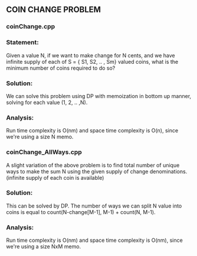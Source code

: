 ## COIN CHANGE PROBLEM

### coinChange.cpp

### Statement: 
Given a value N, if we want to make change for N cents, and we have infinite supply of each of S = { S1, S2, .. , Sm} valued coins, what is the minimum number of coins required to do so?

### Solution:
We can solve this problem using DP with memoization in bottom up manner, solving for each value (1, 2, .. ,N).

### Analysis:
Run time complexity is O(nm) and space time complexity is O(n), since we're using a size N memo. 

### coinChange_AllWays.cpp

A slight variation of the above problem is to find total number of unique ways to make the sum N using the given supply of change denominations. (infinite supply of each coin is available)

### Solution: 
This can be solved by DP. The number of ways we can split N value into coins is equal to count(N-change[M-1], M-1) + count(N, M-1).

### Analysis:
Run time complexity is O(nm) and space time complexity is O(nm), since we're using a size NxM memo. 


